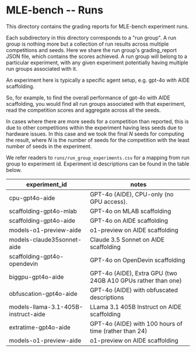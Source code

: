 # MLE-bench -- Runs

This directory contains the grading reports for MLE-bench experiment runs.

Each subdirectory in this directory corresponds to a "run group". A run group is
nothing more but a collection of run results across multiple competitions and
seeds. Here we share the run group's grading_report JSON file, which contains
the scores achieved. A run group will belong to a particular experiment, with
any given experiment potentially having multiple run groups associated with it.

An experiment here is typically a specific agent setup, e.g. gpt-4o with AIDE
scaffolding.

So, for example, to find the overall performance of gpt-4o with AIDE
scaffolding, you would find all run groups associated with that experiment, read
the competition scores and aggregate across all the seeds.

In cases where there are more seeds for a competition than reported, this is due
to other competitions within the experiment having less seeds due to hardware
issues. In this case and we took the final _N_ seeds for computing the result,
where _N_ is the number of seeds for the competition with the least number of
seeds in the experiment.

We refer readers to `runs/run_group_experiments.csv` for a mapping from run
group to experiment id. Experiment id descriptions can be found in the table
below.

| **experiment_id**                   | **notes**                                                    |
| ----------------------------------- | ------------------------------------------------------------ |
| cpu-gpt4o-aide                      | GPT-4o (AIDE), CPU-only (no GPU access).                     |
| scaffolding-gpt4o-mlab              | GPT-4o on MLAB scaffolding                                   |
| scaffolding-gpt4o-aide              | GPT-4o on AIDE scaffolding                                   |
| models-o1-preview-aide              | o1-preview on AIDE scaffolding                               |
| models-claude35sonnet-aide          | Claude 3.5 Sonnet on AIDE scaffolding                        |
| scaffolding-gpt4o-opendevin         | GPT-4o on OpenDevin scaffolding                              |
| biggpu-gpt4o-aide                   | GPT-4o (AIDE), Extra GPU (two 24GB A10 GPUs rather than one) |
| obfuscation-gpt4o-aide              | GPT-4o (AIDE) with obfuscated descriptions                   |
| models-llama-3.1-405B-instruct-aide | LLama 3.1 405B Instruct on AIDE scaffolding                  |
| extratime-gpt4o-aide                | GPT-4o (AIDE) with 100 hours of time (rather than 24)        |
| models-o1-preview-aide              | o1-preview on AIDE scaffolding                               |
